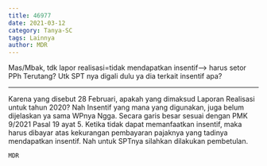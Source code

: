 ```yaml
---
title: 46977
date: 2021-03-12
category: Tanya-SC
tags: Lainnya
author: MDR
---
```


Mas/Mbak, tdk lapor realisasi=tidak mendapatkan insentif--> harus setor PPh Terutang? Utk SPT nya digali dulu ya dia terkait insentif apa?

---

Karena yang disebut 28 Februari, apakah yang dimaksud Laporan Realisasi untuk tahun 2020? Nah Insentif yang mana yang digunakan, juga belum dijelaskan ya sama WPnya Ngga. Secara garis besar sesuai dengan PMK 9/2021 Pasal 19 ayat 5. Ketika tidak dapat memanfaatkan insentif, maka harus dibayar atas kekurangan pembayaran pajaknya yang tadinya mendapatkan insentif. Nah untuk SPTnya silahkan dilakukan pembetulan.

`MDR`
